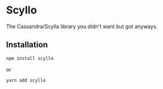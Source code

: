 # Scyllo

The Cassandra/Scylla library you didn't want but got anyways.

## Installation

```sh
npm install scyllo
```

or

```sh
yarn add scyllo
```
